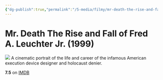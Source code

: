 ```yaml
---
{"dg-publish":true,"permalink":"/5-media/filmy/mr-death-the-rise-and-fall-of-fred-a-leuchter-jr/","contentClasses":"movie","tags":["to-watch","фильм","#Documentary","#Biography"]}
---
```


# Mr. Death The Rise and Fall of Fred A. Leuchter Jr. (1999)
![](https://m.media-amazon.com/images/M/MV5BOGEwNjI3N2MtMjQ3Yi00ZDE2LWE2YmMtYzU5YTQ0ODlkMjEzXkEyXkFqcGdeQXVyNTc4Njg5MjA@._V1_SX300.jpg)
A cinematic portrait of the life and career of the infamous American execution device designer and holocaust denier.

**7.5** on [IMDB](https://www.imdb.com/title/tt0192335)
